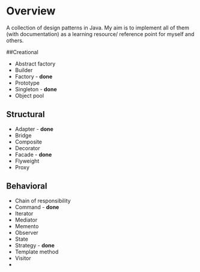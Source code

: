 # Overview
A collection of design patterns in Java. 
My aim is to implement all of them (with documentation) as a learning resource/ reference point for myself and others.


##Creational	
* Abstract factory 
* Builder 
* Factory - **done**
* Prototype 
* Singleton - **done**
* Object pool

## Structural	
* Adapter - **done**
* Bridge 
* Composite 
* Decorator 
* Facade - **done**
* Flyweight 
* Proxy

## Behavioral	
* Chain of responsibility 
* Command - **done**
* Iterator 
* Mediator 
* Memento 
* Observer 
* State 
* Strategy - **done**
* Template method 
* Visitor
*
